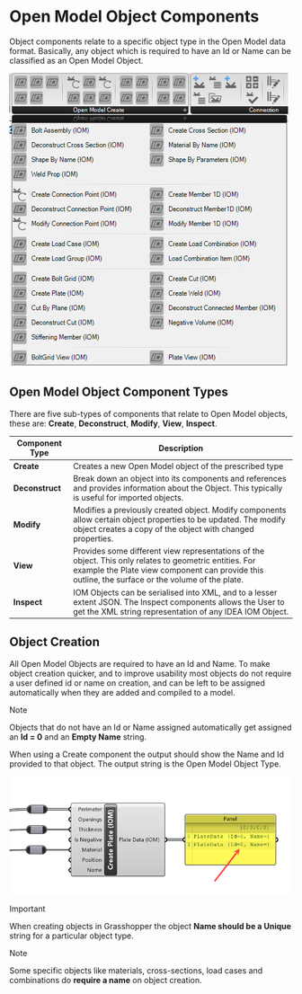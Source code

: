 # Open Model Object Components

Object components relate to a specific object type in the Open Model data format. Basically, any object which is required to have an Id or Name can be classified as an Open Model Object.

![open model object components](images/grasshopper_iom_object_components.png)

## Open Model Object Component Types

There are five sub-types of components that relate to Open Model objects, these are: **Create**, **Deconstruct**, **Modify**, **View**, **Inspect**.

**Component Type** | **Description** 
------------|----------
 **Create** | Creates a new Open Model object of the prescribed type
 **Deconstruct** | Break down an object into its components and references and provides information about the Object. This typically is useful for imported objects.
 **Modify** | Modifies a previously created object. Modify components allow certain object properties to be updated. The modify object creates a copy of the object with changed properties. 
  **View** | Provides some different view representations of the object. This only relates to geometric entities. For example the Plate view component can provide this outline, the surface or the volume of the plate. 
 **Inspect** | IOM Objects can be serialised into XML, and to a lesser extent JSON. The Inspect components allows the User to get the XML string representation of any IDEA IOM Object.

## Object Creation

All Open Model Objects are required to have an Id and Name. To make object creation quicker, and to improve usability most objects do not require a user defined id or name on creation, and can be left to be assigned automatically when they are added and compiled to a model. 

> [!NOTE] 
> Objects that do not have an Id or Name assigned automatically get assigned an **Id = 0** and an **Empty Name** string. 

When using a Create component the output should show the Name and Id provided to that object. The output string is the Open Model Object Type.

![Unassigned object creation](images/grasshopper_unassigned_object.png)

> [!IMPORTANT]
> When creating objects in Grasshopper the object **Name should be a Unique** string for a particular object type.

> [!NOTE]
> Some specific objects like materials, cross-sections, load cases and combinations do **require a name** on object creation. 